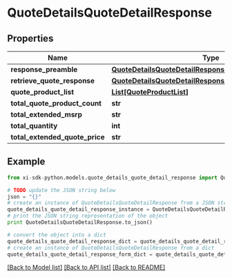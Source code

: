 # QuoteDetailsQuoteDetailResponse


## Properties

Name | Type | Description | Notes
------------ | ------------- | ------------- | -------------
**response_preamble** | [**QuoteDetailsQuoteDetailResponseResponsePreamble**](QuoteDetailsQuoteDetailResponseResponsePreamble.md) |  | [optional] 
**retrieve_quote_response** | [**QuoteDetailsQuoteDetailResponseRetrieveQuoteResponse**](QuoteDetailsQuoteDetailResponseRetrieveQuoteResponse.md) |  | [optional] 
**quote_product_list** | [**List[QuoteProductList]**](QuoteProductList.md) |  | [optional] 
**total_quote_product_count** | **str** |  | [optional] 
**total_extended_msrp** | **str** |  | [optional] 
**total_quantity** | **int** |  | [optional] 
**total_extended_quote_price** | **str** |  | [optional] 

## Example

```python
from xi-sdk-python.models.quote_details_quote_detail_response import QuoteDetailsQuoteDetailResponse

# TODO update the JSON string below
json = "{}"
# create an instance of QuoteDetailsQuoteDetailResponse from a JSON string
quote_details_quote_detail_response_instance = QuoteDetailsQuoteDetailResponse.from_json(json)
# print the JSON string representation of the object
print QuoteDetailsQuoteDetailResponse.to_json()

# convert the object into a dict
quote_details_quote_detail_response_dict = quote_details_quote_detail_response_instance.to_dict()
# create an instance of QuoteDetailsQuoteDetailResponse from a dict
quote_details_quote_detail_response_form_dict = quote_details_quote_detail_response.from_dict(quote_details_quote_detail_response_dict)
```
[[Back to Model list]](../README.md#documentation-for-models) [[Back to API list]](../README.md#documentation-for-api-endpoints) [[Back to README]](../README.md)


